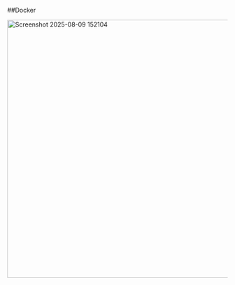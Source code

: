 ##Docker

<img width="1005" height="591" alt="Screenshot 2025-08-09 152104" src="https://github.com/user-attachments/assets/d4302c9b-0cde-4c18-ae97-52764028690c" />

